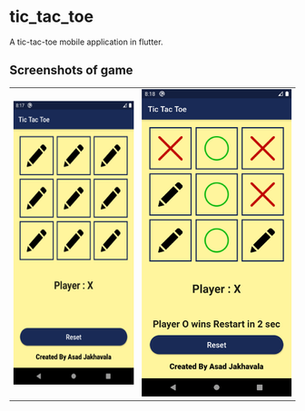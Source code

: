 # tic_tac_toe

A tic-tac-toe mobile application in flutter.

## Screenshots of game
<table width="100%" border="0">
  <tr>    
  <td><img src="images/Screenshot 1.png" alt="Screenshot 1" width = 400 height = 500></img></td>
  <td><img src="images/Screenshot 2.png" alt="Screenshot 2 width = 400 height = 500"></img></td>
  </tr>
</table>



